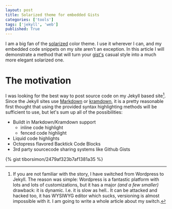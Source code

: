 ```yaml
---
layout: post
title: Solarized theme for embedded Gists
categories: ['tools']
tags: ['jekyll', 'web']
published: True
---
```


I am a big fan of the [solarized](http://ethanschoonover.com/solarized) color theme. I use it wherever I can, and my embedded code snippets on my site aren't an exception. In this article I will demonstrate a method that will turn your [gist's](gist.github.com) casual style into a much more elegant solarized one.

# The motivation

I was looking for the best way to post source code on my Jekyll based site[^1]. Since the Jekyll sites use [Markdown](http://en.wikipedia.org/wiki/Markdown) or [kramdown](http://kramdown.gettalong.org), it is a pretty reasonable first thought that using the provided syntax highlighting methods will be sufficient to use, but let's sum up all of the possibilities:

- Buildt in Markdown/Kramdown support
    - inline code highlight
    - fenced code highlight
- Liquid code highlights
- Octopress flavored Backtick Code Blocks
- 3rd party sourcecode sharing systems like Github Gists



{% gist tiborsimon/2479af323b7af1381a35 %}

[^1]: If you are not familiar with the story, I have switched from Wordpress to Jekyll. The reason was simple: Wordpress is a fantastic platform with lots and lots of customizations, but it has a major _(and a few smaller)_ drawback: it is dynamic. I.e. it is slow as hell.. It can be attacked and hacked too, it has WYSIWYG editor which sucks, versioning is almost impossible with it. I am going to write a whole article about my switch.

